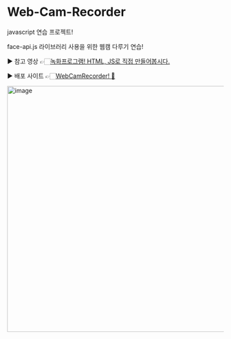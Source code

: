 # Web-Cam-Recorder
javascript 연습 프로젝트!  

face-api.js 라이브러리 사용을 위한 웹캠 다루기 연습!  

▶️ 참고 영상 👉🏻[녹화프로그램! HTML, JS로 직접 만들어봅시다.](https://www.youtube.com/watch?v=g6RpmxvHAZY&ab_channel=%EB%8D%B0%EB%B8%8C%EB%A6%AC)  
  
▶️ 배포 사이트 👉🏻[WebCamRecorder! 🍬](https://jxharin.github.io/Web-Cam-Recorder/)  
    
  <img width="571" alt="image" src="https://github.com/jxharin/Web-Cam-Recorder/assets/126852968/3801c040-4769-4921-bd4e-28322d47d4d1">
